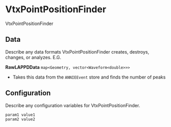# VtxPointPositionFinder

VtxPointPositionFinder

## Data

Describe any data formats VtxPointPositionFinder creates, destroys, changes, or analyzes. E.G.

**RawLAPPDData** `map<Geometry, vector<Waveform<double>>>`
* Takes this data from the `ANNIEEvent` store and finds the number of peaks

## Configuration

Describe any configuration variables for VtxPointPositionFinder.

```
param1 value1
param2 value2
```
